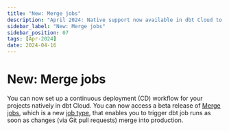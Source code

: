 ```yaml
---
title: "New: Merge jobs"
description: "April 2024: Native support now available in dbt Cloud to trigger dbt job runs when Git pull requests merge."
sidebar_label: "New: Merge jobs"
sidebar_position: 07
tags: [Apr-2024]
date: 2024-04-16
---
```


# New: Merge jobs <Lifecycle status="beta" />

You can now set up a continuous deployment (CD) workflow for your projects natively in dbt Cloud. You can now access a beta release of [Merge jobs](/docs/deploy/merge-jobs), which is a new [job type](/docs/deploy/jobs), that enables you to trigger dbt job runs as soon as changes (via Git pull requests) merge into production. 

<Lightbox src="/img/docs/dbt-cloud/using-dbt-cloud/example-create-merge-job.png" width="90%" title="Example of creating a merge job"/>